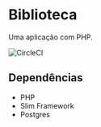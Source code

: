 # Biblioteca

Uma aplicação com PHP.


![CircleCI](https://circleci.com/gh/DiovaneMendes/Biblioteca/tree/master.svg?style=svg)

## Dependências

- PHP
- Slim Framework
- Postgres
